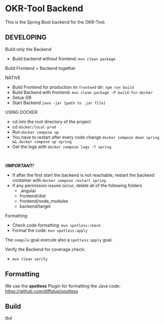 # OKR-Tool Backend

This is the Spring Boot backend for the OKR-Tool.

## DEVELOPING

Build only the Backend
- Build backend without frontend: `mvn clean package`


Build Frontend + Backend together

NATIVE
- Build Frontend for production im `frontend` dir: `npm run build`
- Build Backend with frontend: `mvn clean package -P build-for-docker`
- Setup DB
- Start Backend `java -jar {path to .jar file}`

USING DOCKER
- cd into the root directory of the project
- cd `docker/local-prod`
- Run `docker compose up`
- You have to restart after every code change `docker compose down spring && docker compose up spring`
- Get the logs with `docker compose logs -f spring`
<br>

***!IMPORTANT!***
- If after the first start the backend is not reachable, restart the backend container with `docker compose restart spring`
- if any permission issues occur, delete all of the following folders
  - .angular
  - frontend/dist
  - frontend/node_modules
  - backend/target

Formatting:
- Check code formatting: `mvn spotless:check`
- Format the code: `mvn spotless:apply`

The `compile` goal execute also a `spotless:apply` goal.

Verify the Backend for coverage check:
- `mvn clean verify`

## Formatting
We use the **spotless** Plugin for formatting the Java code:
https://github.com/diffplug/spotless
## Build
_tbd_
